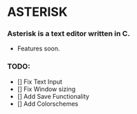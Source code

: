 ASTERISK
========

### Asterisk is a text editor written in C. 

+ Features soon.

### TODO: 

- [] Fix Text Input
- [] Fix Window sizing
- [] Add Save Functionality
- [] Add Colorschemes
